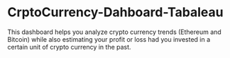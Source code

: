 # CrptoCurrency-Dahboard-Tabaleau
This dashboard helps you analyze crypto currency trends (Ethereum and Bitcoin) while also estimating your profit or loss had you invested in a certain  unit of crypto currency in the past.

